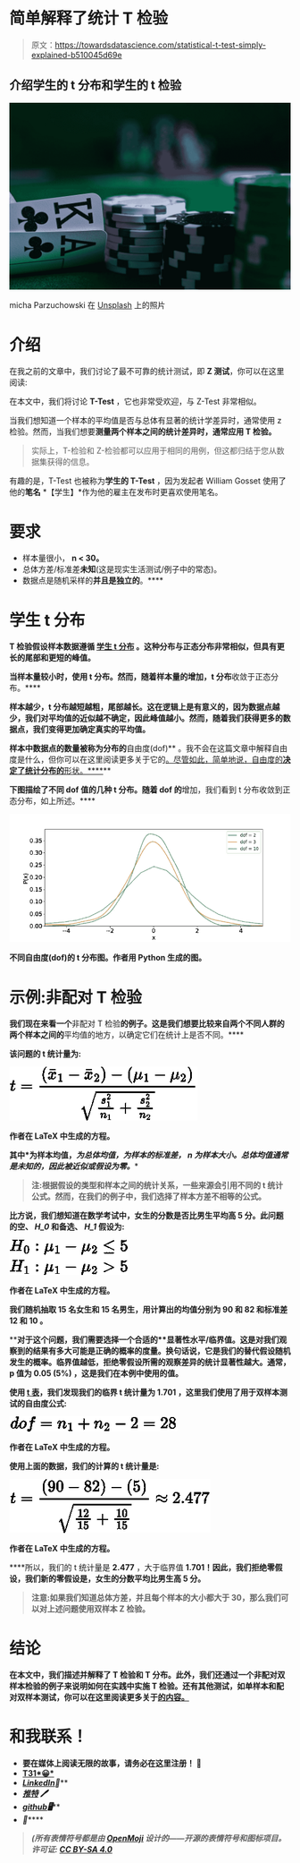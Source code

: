 # 简单解释了统计 T 检验

> 原文：<https://towardsdatascience.com/statistical-t-test-simply-explained-b510045d69e>

## 介绍学生的 t 分布和学生的 t 检验

![](img/078d6909daaa92029f1775839469e766.png)

micha Parzuchowski 在 [Unsplash](https://unsplash.com?utm_source=medium&utm_medium=referral) 上的照片

# 介绍

在我之前的文章中，我们讨论了最不可靠的统计测试，即 **Z 测试**，你可以在这里阅读:

[](/z-test-simply-explained-80b346e0e239)  

在本文中，我们将讨论 **T-Test** ，它也非常受欢迎，与 Z-Test 非常相似。

当我们想知道一个样本的平均值是否与总体有显著的统计学差异时，通常使用 z 检验。然而，当我们想要**测量两个样本之间的统计差异时，通常应用 T 检验。**

> 实际上，T-检验和 Z-检验都可以应用于相同的用例，但这都归结于您从数据集获得的信息。

有趣的是，T-Test 也被称为**学生的 T-Test** ，因为发起者 William Gosset 使用了他的**笔名** *【学生】*作为他的雇主在发布时更喜欢使用笔名。

# 要求

*   样本量很小， **n < 30。**
*   总体方差/标准差**未知**(这是现实生活测试/例子中的常态)。
*   数据点是随机采样的**并且是独立的**。****

# **学生 t 分布**

**T 检验假设样本数据遵循 [**学生 t 分布**](https://en.wikipedia.org/wiki/Student%27s_t-distribution) 。这种分布与正态分布非常相似，但具有更长的尾部和更短的峰值。**

**当样本量较小时，使用 t 分布。然而，随着样本量的增加，t 分布**收敛于正态分布。****

****样本越少，t 分布越短越粗，尾部越长。**这在逻辑上是有意义的，因为数据点越少，我们对**平均值的近似越不确定**，因此峰值越小。然而，随着我们获得更多的数据点，我们变得更加确定真实的平均值。**

**样本中数据点的数量被称为分布的**自由度(dof)** 。我不会在这篇文章中解释自由度是什么，但你可以在这里阅读更多关于它的[。尽管如此，简单地说，自由度的**决定了统计分布的**形状。****](https://en.wikipedia.org/wiki/Degrees_of_freedom_(statistics))**

**下图描绘了不同 **dof** 值的几种 t 分布。随着 dof 的**增加，我们看到 t 分布收敛到正态分布，如上所述。****

**![](img/2bc58b3b2ea39fe81b55ae5b3d243890.png)**

**不同自由度(dof)的 t 分布图。作者用 Python 生成的图。**

# **示例:非配对 T 检验**

**我们现在来看一个**非配对 T 检验**的例子。这是我们想要比较来自两个不同人群的两个样本之间的**平均值的地方，以确定它们在统计上是否不同。****

**该问题的 **t 统计量**为:**

**![](img/6d1c42e0159fd64f01ee701ae6f89216.png)**

**作者在 LaTeX 中生成的方程。**

**其中*为样本均值，*为总体均值，*为样本的标准差， ***n*** 为样本大小。总体均值通常是未知的，因此被近似或假设为零。*****

> ****注:根据假设的类型和样本之间的统计关系，一些来源会引用不同的 t 统计公式。然而，在我们的例子中，我们选择了样本方差不相等的公式。****

****比方说，我们想知道在数学考试中，女生的分数是否比男生平均高 5 分。此问题的**空、 *H_0* 和备选、 *H_1* 假设**为:****

****![](img/fb726b28506d1a2e70caf9148fc91e92.png)****

****作者在 LaTeX 中生成的方程。****

****我们随机抽取 **15 名女生**和 **15 名男生，**用计算出的**均值分别为 90** 和 **82** 和**标准差 12** 和 **10** 。****

****对于这个问题，我们需要选择一个合适的**显著性水平/临界值。**这是对我们观察到的结果有多大可能是正确的概率的度量。换句话说，它是我们的替代假设随机发生的**概率。**临界值越低，拒绝零假设所需的观察差异的统计显著性越大。通常，p 值为 **0.05 (5%)** ，这是我们在本例中使用的值。****

****使用 [t 表](https://www.sjsu.edu/faculty/gerstman/StatPrimer/t-table.pdf)，我们发现我们的**临界 t 统计量为 1.701** ，这里我们使用了用于双样本测试的**自由度公式:******

****![](img/9fae1bd7c08185cc415cbfa164515880.png)****

****作者在 LaTeX 中生成的方程。****

****使用上面的数据，我们的**计算的 t 统计量是:******

****![](img/9cc42d6c4f45dc5d56dbd9a62e3edfc9.png)****

****作者在 LaTeX 中生成的方程。****

****所以，我们的 t 统计量是 **2.477** ，大于临界值 **1.701！**因此，我们拒绝零假设，我们新的零假设是，女生的分数平均比男生高 5 分。****

> ****注意:如果我们知道总体方差，并且每个样本的大小都大于 30，那么我们可以对上述问题使用双样本 Z 检验。****

# ****结论****

****在本文中，我们描述并解释了 T 检验和 T 分布。此外，我们还通过一个非配对双样本检验的例子来说明如何在实践中实施 T 检验。还有其他测试，如单样本和配对双样本测试，你可以在这里阅读更多关于[的内容。](https://en.wikipedia.org/wiki/Student%27s_t-test)****

# ****和我联系！****

*   ****要在媒体上阅读无限的故事，请务必在这里注册！ 💜****
*   ****[T31*😀*](/subscribe/@egorhowell)****
*   ****[*LinkedIn*](https://www.linkedin.com/in/egor-howell-092a721b3/)*👔*****
*   *****[*推特*](https://twitter.com/EgorHowell) 🖊*****
*   ****[*github*](https://github.com/egorhowell)*🖥*****
*   *****[](https://www.kaggle.com/egorphysics)**🏅*******

> *****(所有表情符号都是由 [OpenMoji](https://openmoji.org/) 设计的——开源的表情符号和图标项目。许可证: [CC BY-SA 4.0](https://creativecommons.org/licenses/by-sa/4.0/#)*****